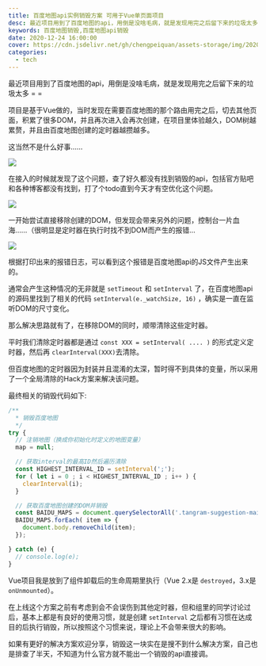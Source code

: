 ```yaml
---
title: 百度地图api实例销毁方案 可用于Vue单页面项目
desc: 最近项目用到了百度地图的api，用倒是没啥毛病，就是发现用完之后留下来的垃圾太多 = = 项目是基于Vue做的，当时发现在需要百度地图的那个路由用完之后，切去其他页面，积累了很多DOM，并且再次进入会再次创建，在项目里体验越久，DOM树越累赘，并且由百度地图创建的定时器越攒越多。
keywords: 百度地图销毁,百度地图api销毁
date: 2020-12-24 16:00:00
cover: https://cdn.jsdelivr.net/gh/chengpeiquan/assets-storage/img/2020/12/baidu-map.jpg
categories: 
  - tech
---
```


最近项目用到了百度地图的api，用倒是没啥毛病，就是发现用完之后留下来的垃圾太多 = =

项目是基于Vue做的，当时发现在需要百度地图的那个路由用完之后，切去其他页面，积累了很多DOM，并且再次进入会再次创建，在项目里体验越久，DOM树越累赘，并且由百度地图创建的定时器越攒越多。

这当然不是什么好事……

![](https://cdn.jsdelivr.net/gh/chengpeiquan/assets-storage/img/2020/12/2.jpg)

在接入的时候就发现了这个问题，查了好久都没有找到销毁的api，包括官方贴吧和各种博客都没有找到，打了个todo直到今天才有空优化这个问题。

![](https://cdn.jsdelivr.net/gh/chengpeiquan/assets-storage/img/2020/12/1.png)

一开始尝试直接移除创建的DOM，但发现会带来另外的问题，控制台一片血海……（很明显是定时器在执行时找不到DOM而产生的报错…

![](https://cdn.jsdelivr.net/gh/chengpeiquan/assets-storage/img/2020/12/3.jpg)

根据打印出来的报错日志，可以看到这个报错是百度地图api的JS文件产生出来的。

通常会产生这种情况的无非就是 `setTimeout` 和 `setInterval` 了，在百度地图api的源码里找到了相关的代码 `setInterval(e._watchSize, 16)` ，确实是一直在监听DOM的尺寸变化。

那么解决思路就有了，在移除DOM的同时，顺带清除这些定时器。

平时我们清除定时器都是通过 `const XXX = setInterval( .... )` 的形式定义定时器，然后再 `clearInterval(XXX)`去清除。

但百度地图的定时器因为封装并且混淆的太深，暂时得不到具体的变量，所以采用了一个全局清除的Hack方案来解决该问题。

最终相关的销毁代码如下:

```js
/**
  * 销毁百度地图
  */
try {
  // 注销地图（换成你初始化时定义的地图变量）
  map = null;

  // 获取interval的最高ID然后遍历清除
  const HIGHEST_INTERVAL_ID = setInterval(';');
  for ( let i = 0 ; i < HIGHEST_INTERVAL_ID ; i++ ) {
    clearInterval(i); 
  }

  // 获取百度地图创建的DOM并销毁
  const BAIDU_MAPS = document.querySelectorAll('.tangram-suggestion-main');
  BAIDU_MAPS.forEach( item => {
    document.body.removeChild(item);
  });

} catch (e) {
  // console.log(e);
}
```

Vue项目我是放到了组件卸载后的生命周期里执行（Vue 2.x是 `destroyed`，3.x是 `onUnmounted`）。

在上线这个方案之前有考虑到会不会误伤到其他定时器，但和组里的同学讨论过后，基本上都是有良好的使用习惯，就是创建 `setInterval` 之后都有习惯在达成目的后执行销毁，所以按照这个习惯来说，理论上不会带来很大的影响。

如果有更好的解决方案欢迎分享，销毁这一块实在是搜不到什么解决方案，自己也是排查了半天，不知道为什么官方就不能出一个销毁的api直接调。